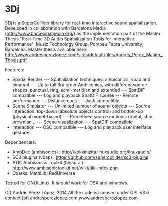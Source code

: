 3Dj
=================

3Dj is a SuperCollider library for real-time interactive sound spatialization.
Developed in collaboration with Barcelona Media (http://www.barcelonamedia.org/) as the implementation part of the Master Thesis "Real-Time 3D Audio Spatialization Tools for Interactive Performance", Music Technology Group, Pompeu Fabra University, Barcelona.
Master thesis available here: http://www.andresperezlopez.com/sites/default/files/Andres_Perez_Master_Thesis.pdf


Features:
- Spatial Render
--- Spatialization techniques: ambisonics, vbap and binaural
--- Up to full 3rd order Ambisonics, with different source shapes: punctual, ring, semi-meridian and extended
--- SpatDIF compatible
--- Log and playback SpatDIF scenes
--- Remote performance
--- Distance cues
--- Jack compatible
- Scene Simulator
--- Unlimited number of sound objects
--- Source interaction: top-down (absolute objects control) and bottom-up (physical model-based)
--- Predefined source motions: orbital, shm, brownian...
--- Scene visualization
--- SpatDIF compatible
- Interaction
--- OSC compatible
--- Log and playback user interface gestures


Dependencies:
- AmbDec (ambisonics) : http://kokkinizita.linuxaudio.org/linuxaudio/
- SC3 plugins (vbap) : https://github.com/supercollider/sc3-plugins
- ATK: Ambisonics Toolkit (binaural) : http://www.ambisonictoolkit.net/wiki/tiki-index.php
- Quarks: MathLib, RedUniverse

Tested for GNU/Linux. It *should* work for OSX and windows.

(C) Andrés Pérez López, 2014
All the code is licensed under GPL v3.0
contact [at] andresperezlopez.com
www.andresperezlopez.com
